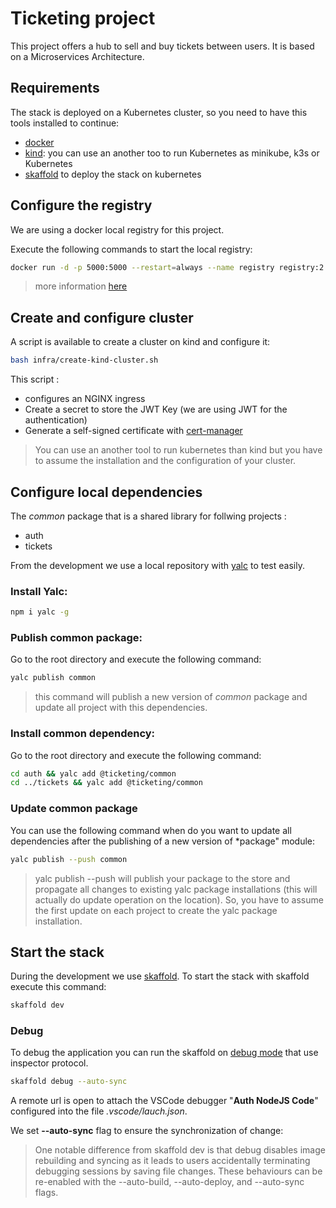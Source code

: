 # Ticketing project

This project offers a hub to sell and buy tickets between users. It is based on a Microservices Architecture.

## Requirements

The stack is deployed on a Kubernetes cluster, so you need to have this tools installed to continue:
- [docker](https://www.docker.com/)
- [kind](https://kind.sigs.k8s.io/): you can use an another too to run Kubernetes as minikube, k3s or Kubernetes
- [skaffold](https://skaffold.dev/) to deploy the stack on kubernetes

## Configure the registry

We are using a docker local registry for this project. 

Execute the following commands to start the local registry:

```bash
docker run -d -p 5000:5000 --restart=always --name registry registry:2
```

> more information [here](https://docs.docker.com/registry/deploying/)

## Create and configure cluster

A script is available to create a cluster on kind and configure it:

```bash
bash infra/create-kind-cluster.sh
```

This script :
- configures an NGINX ingress
- Create a secret to store the JWT Key (we are using JWT for the authentication)
- Generate a self-signed certificate with [cert-manager](https://cert-manager.io/docs/)

> You can use an another tool to run kubernetes than kind but you have to assume the installation and the configuration of your cluster.
 
## Configure local dependencies

The *common* package that is a shared library for follwing projects :
- auth
- tickets

From the development we use a local repository with [yalc](https://github.com/wclr/yalc) to test easily.

### Install Yalc:

```bash
npm i yalc -g
```

### Publish common package:

Go to the root directory and execute the following command:

```bash
yalc publish common
```

> this command will publish a new version of *common* package and update all project with this dependencies.  

### Install common dependency:

Go to the root directory and execute the following command:

```bash
cd auth && yalc add @ticketing/common
cd ../tickets && yalc add @ticketing/common
```

### Update common package

You can use the following command when do you want to update all dependencies after the publishing of a new version of *package" module:

```bash
yalc publish --push common
```

> yalc publish --push will publish your package to the store and propagate all changes to existing yalc package installations (this will actually do update operation on the location). So, you have to assume the first update on each project to create the yalc package installation.

## Start the stack

During the development we use [skaffold](https://skaffold.dev/). To start the stack with skaffold execute this command:

```bash
skaffold dev
```

### Debug

To debug the application you can run the skaffold on [debug mode](https://skaffold.dev/docs/workflows/debug/) that use inspector protocol.

```bash
skaffold debug --auto-sync
```
A remote url is open to attach the VSCode debugger "**Auth NodeJS Code**" configured into the file *.vscode/lauch.json*.

We set **--auto-sync** flag to ensure the synchronization of change:

> One notable difference from skaffold dev is that debug disables image rebuilding and syncing as it leads to users accidentally terminating debugging sessions by saving file changes. These behaviours can be re-enabled with the --auto-build, --auto-deploy, and --auto-sync flags. 

